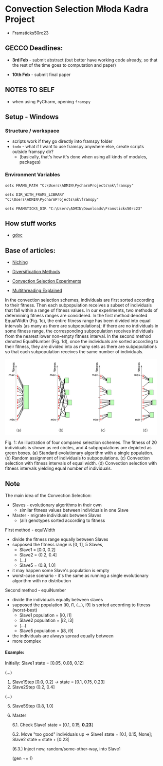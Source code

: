 # Convection Selection Młoda Kadra Project
- Framsticks50rc23

## GECCO Deadlines:

- __3rd Feb__ - submit abstract (but better have working code already, so that the rest of the time goes to computation and paper)

- __10th Feb__ - submit final paper

## NOTES TO SELF
- when using PyCharm, opening `framspy`

## Setup - Windows
### Structure / workspace
- scripts work if they go directly into framspy folder
- `todo` - what if I want to use framspy anywhere else, create scripts outside framspy dir?
  - (basically, that's how it's done when using all kinds of modules, packages)

### Environment Variables
```commandline
setx FRAMS_PATH "C:\Users\ADMIN\PycharmProjects\mk\framspy"
```
```commandline
setx DIR_WITH_FRAMS_LIBRARY "C:\Users\ADMIN\PycharmProjects\mk\framspy"
```
```commandline
setx FRAMSTICKS_DIR "C:\Users\ADMIN\Downloads\Framsticks50rc23"
```

## How stuff works
- [gdoc](https://docs.google.com/document/d/1LAyeRrTTnjC1XVllBG8wzMZP7a-6MYHS5lWjI2oFwi0/edit?usp=sharing)

## Base of articles:

- [Niching](https://drive.google.com/file/d/1XP7q9zo72OYlNCa-IFHaI9lHTtRJomYN/view)

- [Diversification Methods](https://drive.google.com/file/d/1XI1p5CiWTVcgzPiBgKKXUSb0-4IlgrNB/view)

- [Convection Selection Experiments](http://www.framsticks.com/files/common/TournamentBasedConvectionSelectionEvolutionary.pdf)

- [Multithreading Explained](http://www.framsticks.com/files/common/MultithreadedEvolutionaryDesign.pdf)


In the convection selection schemes, individuals are first sorted according to
their fitness. Then each subpopulation receives a subset of individuals that fall
within a range of fitness values. In our experiments, two methods of determining
fitness ranges are considered. In the first method denoted EqualWidth (Fig. 1c),
the entire fitness range has been divided into equal intervals (as many as there
are subpopulations); if there are no individuals in some fitness range, the corresponding subpopulation receives individuals from the nearest lower non-empty
fitness interval. In the second method denoted EqualNumber (Fig. 1d), once the
individuals are sorted according to their fitness, they are divided into as many
sets as there are subpopulations so that each subpopulation receives the same
number of individuals.

<img src="https://github.com/bujowskis/mk/blob/master/Convection%20Selection%20Scheme.jpg" width="500" height="250" />

Fig. 1: An illustration of four compared selection schemes. The fitness of 20 individuals is shown as red circles, and 4 subpopulations are depicted as green
boxes. (a) Standard evolutionary algorithm with a single population. (b) Random assignment of individuals to subpopulations. (c) Convection selection with
fitness intervals of equal width. (d) Convection selection with fitness intervals
yielding equal number of individuals.

## Note

The main idea of the Convection Selection:
- Slaves - evolutionary algorithms in their own
    - similar fitness values between individuals in one Slave
- Master - migrate individuals between Slaves
    - (all) genotypes sorted according to fitness

First method - equiWidth
- divide the fitness range equally between Slaves
- supposed the fitness range is [0, 1], 5 Slaves,
    - Slave1 = [0.0, 0.2]
    - Slave2 = (0.2, 0.4]
    - (...)
    - Slave5 = (0.8, 1.0]
- it may happen some Slave's population is empty
- worst-case scenario - it's the same as running a single evolutionary algorithm with no distribution

Second method - equiNumber
- divide the individuals equally between slaves
- supposed the population [i0, i1, (...), i9] is sorted according to fitness (worst-best)
    - Slave1 population = [i0, i1]
    - Slave2 population = [i2, i3]
    - (...)
    - Slave5 population = [i8, i9]
- the individuals are always spread equally between
- more complex

#### Example:

Initially:
Slave1 state = [0.05, 0.08, 0.12]

(...)

1. Slave1Step [0.0, 0.2] -> state = [0.1, 0.15, 0.23]
2. Slave2Step (0.2, 0.4]

(...)

5. Slave5Step (0.8, 1.0]
6. Master

      6.1. Check Slave1 state = [0.1, 0.15, **0.23**]

      6.2. Move "too good" individuals up -> Slave1 state = [0.1, 0.15, None]; Slave2 state = state + [0.23]

      (6.3.) Inject new, random/some-other-way, into Slave1

      (gen += 1)

